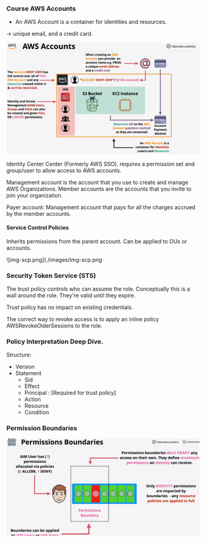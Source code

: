 ### Course AWS Accounts


- An AWS Account is a container for identities and resources.

-> unique email, and a credit card. 

![img.png](./images/img.png)


Identity Center Center (Formerly AWS SSO), requires a permission set and group/user to
allow access to AWS accounts.

Management account is the account that you use to create and manage AWS Organizations.
Member accounts are the accounts that you invite to join your organization.

Payer account: Management account that pays for all the charges accrued by the member accounts.

#### Service Control Policies

Inherits permissions from the parent account.
Can be applied to OUs or accounts.

![img-scp.png](./images/img-scp.png

### Security Token Service (STS)

The trust policy controls who can assume the role. Conceptually this is a wall around the role.
They're valid until they expire.

Trust policy has no impact on existing credentials.

The correct way to revoke access is to apply an inline policy AWSRevokeOlderSessions to the role.

### Policy Interpretation Deep Dive.

Structure:

- Version
- Statement
    - Sid
    - Effect
    - Principal : [Required for trust policy]
    - Action
    - Resource
    - Condition

### Permission Boundaries

![img-boundaries.png](./images/img_boundaries.png)





